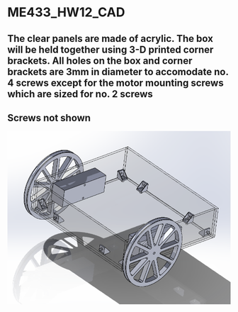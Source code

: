 # ME433_HW12_CAD

## The clear panels are made of acrylic. The box will be held together using 3-D printed corner brackets. All holes on the box and corner brackets are 3mm in diameter to accomodate no. 4 screws except for the motor mounting screws which are sized for no. 2 screws

## Screws not shown
![Assembled robot (no screws)](https://github.com/markzhang0778/ME433_HW12_CAD/blob/main/Assembled_picture.png)
